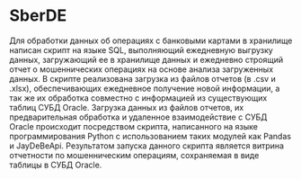 # SberDE

Для обработки данных об операциях с банковыми картами в хранилище написан скрипт на языке SQL, выполняющий ежедневную выгрузку данных, загружающий ее в хранилище данных и ежедневно строящий отчет о мошеннических операциях на основе анализа загруженных данных.
В скрипте реализована загрузка из файлов отчетов (в .csv и .xlsx), обеспечивающих ежедневное получение новой информации, а так же их обработка совместно с информацией из существующих таблиц СУБД Oracle.
Загрузка данных из файлов отчетов, их предварительная обработка и удаленное взаимодействие с СУБД Oracle происходит посредством скрипта, написанного на  языке программирования Python с использованием таких модулей как Pandas и JayDeBeApi.
Результатом запуска данного скрипта является витрина отчетности по мошенническим операциям, сохраняемая в виде таблицы в СУБД Oracle. 
